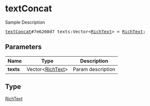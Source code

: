 # textConcat

Sample Description

<pre>
<a href="../constructor/textConcat.md">textConcat</a>#7e6260d7 texts:Vector&lt;<a href="../type/RichText.md">RichText</a>&gt; = <a href="../type/RichText.md">RichText</a>;</pre>
## Parameters

| Name | Type | Description |
|------|:----:|-------------|
| **texts** | Vector&lt;<a href="../type/RichText.md">RichText</a>&gt; | Param description |

## Type

<a href="../type/RichText.md">RichText</a>
